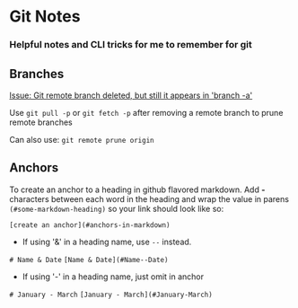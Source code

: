 # Git Notes
### Helpful notes and CLI tricks for me to remember for git

## Branches

[Issue: Git remote branch deleted, but still it appears in 'branch -a'](https://stackoverflow.com/questions/5094293/git-remote-branch-deleted-but-still-it-appears-in-branch-a)

Use `git pull -p` or `git fetch -p` after removing a remote branch to prune remote branches

Can also use: `git remote prune origin`

## Anchors

To create an anchor to a heading in github flavored markdown.
Add __-__ characters between each word in the heading and wrap the value in  parens ```(#some-markdown-heading)``` so your link should look like so:

```[create an anchor](#anchors-in-markdown)```

- If using '&' in a heading name, use `--` instead. 

```# Name & Date```
```[Name & Date](#Name--Date)```

- If using '-' in a heading name, just omit in anchor

```# January - March```
```[January - March](#January-March)```
